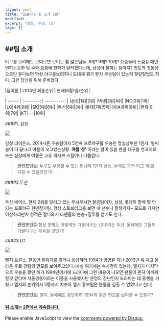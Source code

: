 ```yaml
---
layout: post
title: "프로야구 팀 소개 1탄" 
modified:
excerpt: "삼성, 두산, LG"
tags: []
---
```

##팀 소개
---

야구를 보려해도 보다보면 보이는 참 많은팀들. 8개? 9개? 10개? 요즘들어 느낌상 매번 변하는듯한 팀 수와 요즘에 한화가 달라졌다는데, 삼성이 잘하는 팀이지? 정도의 귓동냥으로만 듣다보면 막상 야구를보려하니 도대체 뭐가 뭔지 무슨팀이 있는지 헛갈릴법도 하다. 그런 당신을 위해 준비했다.

|팀이름 | 2014년 최종순위 | 현재(6월1일)순위 |

| :-----  | :--------: | ----------: |
|삼성|1위|2위|
|넥센|2위|4위|
|NC|3위|1위|
|LG|4위|9위|
|SK|5위|6위|
|두산|6위|3위|
|롯데|7위|5위|
|KIA|8위|8위|
|한화|9위|7위|
|KT|---|10위|

####1. 삼성

![](//upload.namu.wiki/upload/samsung_lions.png)

삼성 라이온즈. 2014시즌 우승팀이자 5연속 프로야구를 우승한 명실상부한 1인자. 벌써 봄이 다 끝나고 여름이 오고있는상황. **여름'성'** 이라는 말이 있을 만큼 대구를 연고지로 쓰는 삼성에게 여름은 고유 패시브 스킬이나 다름없다. 

>**관전포인트**: 누구도 부정할 수 있는 현체제 1인자 삼성, 올해도 과연 리그 1위를 지킬 수 있을것인가!

####2.두산

![](//upload.namu.wiki/upload/doosan_bears.png)

두산 베어스. 현재 2위를 달리고 있는 무시무시한 불곰팀이자, 삼성, 롯데와 함께 몇 안되는 프로야구 원년참가팀. 항상 스토브리그를 보면 내 선수나 잘챙기자~ 모드로 가지만 이상하리만치 성적은 잘나와서 타팬들의 눈총+질투를 받기도 한다. 

>**관전포인트**:항상 못해도 어떻게든 가을야구는 간다!라는 두산. 올해에도 그들의 가을야구는 계속될 것인가!

####3.LG

![](//upload.namu.wiki/upload/lg_twins.png)

엘지 트윈스. 한동안 암흑기를 겪더니 응답하라 1994가 방영된 지난 2013년 훅 치고 올라온 후로 강팀의 면모를 보여주고있다.(사실 여기에는 속사정이 있는데, 엘지가 마지막으로 우승을 했던 해가 1994년이기에 드라마에 그런 내용이 나오면 팬들이 괜히 아쉬워 할것 같다며 서울쌍둥이라는 이름을 사용했지만 운명의 장난인지 드라마는 대 흥행을 거뒀고 엘지의 순위역시 2등까지 치솟아 엘지 홍보팀은 눈물을 감출 수 없었다고 한다)

>**관전포인트:** 엘지, 올해에도 응답하라 1994와 같은 면모를 보여줄 수 있을까?

#### <a href="/team2"> 팀 소개는 2편에서 계속됩니다. </a>


<div id="disqus_thread"></div>
<script type="text/javascript">
    /* * * CONFIGURATION VARIABLES * * */
    var disqus_shortname = 'utuutu';
    
    /* * * DON'T EDIT BELOW THIS LINE * * */
    (function() {
        var dsq = document.createElement('script'); dsq.type = 'text/javascript'; dsq.async = true;
        dsq.src = '//' + disqus_shortname + '.disqus.com/embed.js';
        (document.getElementsByTagName('head')[0] || document.getElementsByTagName('body')[0]).appendChild(dsq);
    })();
</script>
<noscript>Please enable JavaScript to view the <a href="https://disqus.com/?ref_noscript" rel="nofollow">comments powered by Disqus.</a></noscript>

